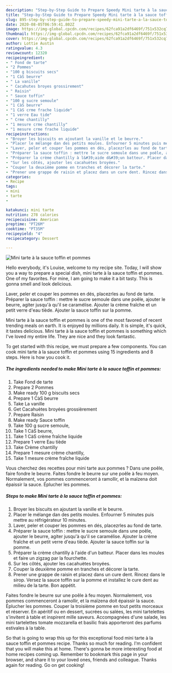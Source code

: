 ```yaml
---
description: "Step-by-Step Guide to Prepare Speedy Mini tarte à la sauce toffin et pommes"
title: "Step-by-Step Guide to Prepare Speedy Mini tarte à la sauce toffin et pommes"
slug: 895-step-by-step-guide-to-prepare-speedy-mini-tarte-a-la-sauce-toffin-et-pommes
date: 2020-08-05T06:59:41.802Z
image: https://img-global.cpcdn.com/recipes/62fca91a2df6469f/751x532cq70/mini-tarte-a-la-sauce-toffin-et-pommes-photo-principale-de-la-recette.jpg
thumbnail: https://img-global.cpcdn.com/recipes/62fca91a2df6469f/751x532cq70/mini-tarte-a-la-sauce-toffin-et-pommes-photo-principale-de-la-recette.jpg
cover: https://img-global.cpcdn.com/recipes/62fca91a2df6469f/751x532cq70/mini-tarte-a-la-sauce-toffin-et-pommes-photo-principale-de-la-recette.jpg
author: Lottie Austin
ratingvalue: 4.3
reviewcount: 12320
recipeingredient:
- " Fond de tarte"
- "2 Pommes"
- "100 g biscuits secs"
- "1 CàS beurre"
- " La vanille"
- " Cacahutes broyes grossirement"
- " Raisin"
- " Sauce toffin"
- "100 g sucre semoule"
- "1 CàS beurre"
- "1 CàS crme frache liquide"
- "1 verre Eau tide"
- " Crme chantilly"
- "1 mesure crme chantilly"
- "1 mesure crme frache liquide"
recipeinstructions:
- "Broyer les biscuits en ajoutant la vanille et le beurre."
- "Placer le mélange dan des petits moules. Enfourner 5 minutes puis mettre au réfrigérateur 10 minutes."
- "Laver, peler et couper les pommes en dés, placezrles au fond de tarte."
- "Préparer la sauce toffin : mettre le sucre semoule dans une poêle, ajouter le beurre, agiter jusqu&#39;à qu&#39;il se caramélise. Ajouter la crème fraîche et un petit verre d&#39;eau tiède. Ajouter la sauce toffin sur la pomme."
- "Préparer la crème chantilly à l&#39;aide d&#39;un batteur. Placer dans les moules et faire un zigzag par la fourchette."
- "Sur les côtés, ajouter les cacahuètes broyées."
- "Couper la deuxième pomme en tranches et décorer la tarte."
- "Prener une grappe de raisin et placez dans un cure dent. Rincez dans le sirop. Versez la sauce toffin sur la pomme et installez le cure dent au milieu de la tarte. Bon appétit."
categories:
- Recipe
tags:
- mini
- tarte
- 

katakunci: mini tarte  
nutrition: 278 calories
recipecuisine: American
preptime: "PT26M"
cooktime: "PT35M"
recipeyield: "4"
recipecategory: Dessert

---
```



![Mini tarte à la sauce toffin et pommes](https://img-global.cpcdn.com/recipes/62fca91a2df6469f/751x532cq70/mini-tarte-a-la-sauce-toffin-et-pommes-photo-principale-de-la-recette.jpg)

Hello everybody, it's Louise, welcome to my recipe site. Today, I will show you a way to prepare a special dish, mini tarte à la sauce toffin et pommes. One of my favorites. For mine, I am going to make it a bit tasty. This is gonna smell and look delicious.

Laver, peler et couper les pommes en dés, placezrles au fond de tarte. Préparer la sauce toffin : mettre le sucre semoule dans une poêle, ajouter le beurre, agiter jusqu&#39;à qu&#39;il se caramélise. Ajouter la crème fraîche et un petit verre d&#39;eau tiède. Ajouter la sauce toffin sur la pomme.

Mini tarte à la sauce toffin et pommes is one of the most favored of recent trending meals on earth. It is enjoyed by millions daily. It is simple, it's quick, it tastes delicious. Mini tarte à la sauce toffin et pommes is something which I've loved my entire life. They are nice and they look fantastic.


To get started with this recipe, we must prepare a few components. You can cook mini tarte à la sauce toffin et pommes using 15 ingredients and 8 steps. Here is how you cook it.

<!--inarticleads1-->

##### The ingredients needed to make Mini tarte à la sauce toffin et pommes:

1. Take  Fond de tarte
1. Prepare 2 Pommes
1. Make ready 100 g biscuits secs
1. Prepare 1 CàS beurre
1. Take  La vanille
1. Get  Cacahuètes broyées grossièrement
1. Prepare  Raisin
1. Make ready  Sauce toffin
1. Take 100 g sucre semoule,
1. Take 1 CàS beurre,
1. Take 1 CàS crème fraîche liquide
1. Prepare 1 verre Eau tiède
1. Take  Crème chantilly
1. Prepare 1 mesure crème chantilly,
1. Take 1 mesure crème fraîche liquide


Vous cherchez des recettes pour mini tarte aux pommes ? Dans une poêle, faire fondre le beurre. Faites fondre le beurre sur une poêle à feu moyen. Normalement, vos pommes commenceront à ramollir, et la maïzena doit épaissir la sauce. Éplucher les pommes. 

<!--inarticleads2-->

##### Steps to make Mini tarte à la sauce toffin et pommes:

1. Broyer les biscuits en ajoutant la vanille et le beurre.
1. Placer le mélange dan des petits moules. Enfourner 5 minutes puis mettre au réfrigérateur 10 minutes.
1. Laver, peler et couper les pommes en dés, placezrles au fond de tarte.
1. Préparer la sauce toffin : mettre le sucre semoule dans une poêle, ajouter le beurre, agiter jusqu&#39;à qu&#39;il se caramélise. Ajouter la crème fraîche et un petit verre d&#39;eau tiède. Ajouter la sauce toffin sur la pomme.
1. Préparer la crème chantilly à l&#39;aide d&#39;un batteur. Placer dans les moules et faire un zigzag par la fourchette.
1. Sur les côtés, ajouter les cacahuètes broyées.
1. Couper la deuxième pomme en tranches et décorer la tarte.
1. Prener une grappe de raisin et placez dans un cure dent. Rincez dans le sirop. Versez la sauce toffin sur la pomme et installez le cure dent au milieu de la tarte. Bon appétit.


Faites fondre le beurre sur une poêle à feu moyen. Normalement, vos pommes commenceront à ramollir, et la maïzena doit épaissir la sauce. Éplucher les pommes. Couper la troisième pomme en tout petits morceaux et réserver. En apéritif ou en dessert, sucrées ou salées, les mini tartelettes s&#39;invitent à table et inspirent mille saveurs. Accompagnées d&#39;une salade, les mini tartelettes tomate mozzarella et basilic frais apporteront des parfums estivales à la table. 

So that is going to wrap this up for this exceptional food mini tarte à la sauce toffin et pommes recipe. Thanks so much for reading. I'm confident that you will make this at home. There's gonna be more interesting food at home recipes coming up. Remember to bookmark this page in your browser, and share it to your loved ones, friends and colleague. Thanks again for reading. Go on get cooking!
